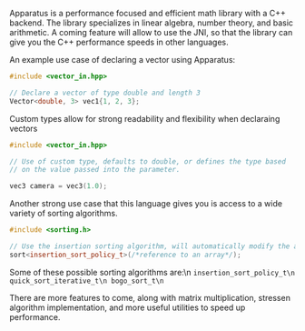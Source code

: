 Apparatus is a performance focused and efficient math library with a C++ backend. The library specializes in linear algebra, number theory, and basic arithmetic. A coming feature will allow to use the JNI, so that the library can give you the C++ performance speeds in other languages.



An example use case of declaring a vector using Apparatus:
```cpp
#include <vector_in.hpp>

// Declare a vector of type double and length 3
Vector<double, 3> vec1{1, 2, 3};
```


Custom types allow for strong readability and flexibility when declaraing vectors
```cpp
#include <vector_in.hpp>

// Use of custom type, defaults to double, or defines the type based
// on the value passed into the parameter.

vec3 camera = vec3(1.0);
```
Another strong use case that this language gives you is access to a wide variety of sorting algorithms.
```cpp
#include <sorting.h>

// Use the insertion sorting algorithm, will automatically modify the array
sort<insertion_sort_policy_t>(/*reference to an array*/);
```


Some of these possible sorting algorithms are:\n
`
insertion_sort_policy_t\n
quick_sort_iterative_t\n
bogo_sort_t\n
`


There are more features to come, along with matrix multiplication, stressen algorithm implementation, and more useful utilities to speed up performance.